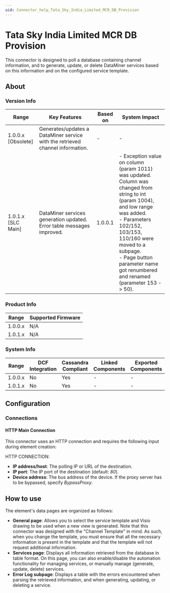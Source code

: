 ```yaml
---
uid: Connector_help_Tata_Sky_India_Limited_MCR_DB_Provision
---
```


# Tata Sky India Limited MCR DB Provision

This connector is designed to poll a database containing channel information, and to generate, update, or delete DataMiner services based on this information and on the configured service template.

## About

### Version Info

| Range | Key Features | Based on | System Impact |
|--|--|--|--|
| 1.0.0.x [Obsolete] | Generates/updates a DataMiner service with the retrieved channel information. | - | - |
| 1.0.1.x [SLC Main] | DataMiner services generation updated. Error table messages improved. | 1.0.0.1 | - Exception value on column (param 1011) was updated. Column was changed from string to int (param 1004), and low range was added. <br>- Parameters 102/152, 103/153, 110/160 were moved to a subpage. <br>- Page button parameter name got renumbered and renamed (parameter 153 -\> 50). |

### Product Info

| Range     | Supported Firmware     |
|-----------|------------------------|
| 1.0.0.x   | N/A                    |
| 1.0.1.x   | N/A                    |

### System Info

| Range     | DCF Integration     | Cassandra Compliant     | Linked Components     | Exported Components     |
|-----------|---------------------|-------------------------|-----------------------|-------------------------|
| 1.0.0.x   | No                  | Yes                     | -                     | -                       |
| 1.0.1.x   | No                  | Yes                     | -                     | -                       |

## Configuration

### Connections

#### HTTP Main Connection

This connector uses an HTTP connection and requires the following input during element creation:

HTTP CONNECTION:

- **IP address/host**: The polling IP or URL of the destination.
- **IP port**: The IP port of the destination (default: *80*).
- **Device address**: The bus address of the device. If the proxy server has to be bypassed, specify *BypassProxy*.

## How to use

The element's data pages are organized as follows:

- **General page**: Allows you to select the service template and Visio drawing to be used when a new view is generated.
  Note that this connector was designed with the "Channel Template" in mind. As such, when you change the template, you must ensure that all the necessary information is present in the template and that the template will not request additional information.
- **Services page**: Displays all information retrieved from the database in table format. On this page, you can also enable/disable the automation functionality for managing services, or manually manage (generate, update, delete) services.
- **Error Log subpage**: Displays a table with the errors encountered when parsing the retrieved information, and when generating, updating, or deleting a service.
